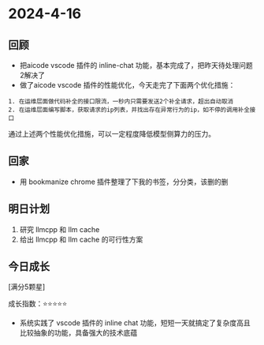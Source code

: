 # 2024-4-16

## 回顾

- 把aicode vscode 插件的 inline-chat 功能，基本完成了，把昨天待处理问题2解决了
- 做了aicode vscode 插件的性能优化，今天走完了下面两个优化措施：
```
1. 在运维层面做代码补全的接口限流，一秒内只需要发送2个补全请求，超出自动取消
2. 在运维层面编写脚本，获取请求的ip列表，并找出存在异常行为的ip，如不停的调用补全接口
```

通过上述两个性能优化措施，可以一定程度降低模型侧算力的压力。

## 回家

- 用 bookmanize chrome 插件整理了下我的书签，分分类，该删的删

## 明日计划

1. 研究 llmcpp 和 llm cache
2. 给出 llmcpp 和 llm cache 的可行性方案


## 今日成长

[满分5颗星]

成长指数：:star::star::star::star::star:

- 系统实践了 vscode 插件的 inline chat 功能，短短一天就搞定了复杂度高且比较抽象的功能，具备强大的技术底蕴